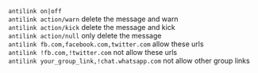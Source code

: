 ```antilink on|off```<br>
```antilink action/warn``` delete the message and warn<br>
```antilink action/kick``` delete the message and kick<br>
```antilink action/null``` only delete the message<br>
```antilink fb.com,facebook.com,twitter.com``` allow these urls<br>
```antilink !fb.com,!twitter.com``` not allow these urls<br>
```antilink your_group_link,!chat.whatsapp.com``` not allow other group links
